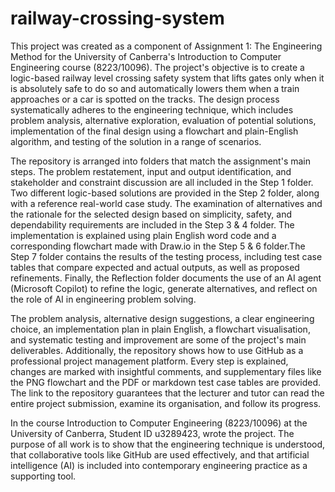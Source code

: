 # railway-crossing-system
This project was created as a component of Assignment 1: The Engineering Method for the University of Canberra's Introduction to Computer Engineering course (8223/10096).  The project's objective is to create a logic-based railway level crossing safety system that lifts gates only when it is absolutely safe to do so and automatically lowers them when a train approaches or a car is spotted on the tracks.  The design process systematically adheres to the engineering technique, which includes problem analysis, alternative exploration, evaluation of potential solutions, implementation of the final design using a flowchart and plain-English algorithm, and testing of the solution in a range of scenarios.

The repository is arranged into folders that match the assignment's main steps.  The problem restatement, input and output identification, and stakeholder and constraint discussion are all included in the Step 1 folder.  Two different logic-based solutions are provided in the Step 2 folder, along with a reference real-world case study.  The examination of alternatives and the rationale for the selected design based on simplicity, safety, and dependability requirements are included in the Step 3 & 4 folder.  The implementation is explained using plain English word code and a corresponding flowchart made with Draw.io in the Step 5 & 6 folder.The Step 7 folder contains the results of the testing process, including test case tables that compare expected and actual outputs, as well as proposed refinements. Finally, the Reflection folder documents the use of an AI agent (Microsoft Copilot) to refine the logic, generate alternatives, and reflect on the role of AI in engineering problem solving.

The problem analysis, alternative design suggestions, a clear engineering choice, an implementation plan in plain English, a flowchart visualisation, and systematic testing and improvement are some of the project's main deliverables.  Additionally, the repository shows how to use GitHub as a professional project management platform.  Every step is explained, changes are marked with insightful comments, and supplementary files like the PNG flowchart and the PDF or markdown test case tables are provided.  The link to the repository guarantees that the lecturer and tutor can read the entire project submission, examine its organisation, and follow its progress.

In the course Introduction to Computer Engineering (8223/10096) at the University of Canberra, Student ID u3289423, wrote the project.  The purpose of all work is to show that the engineering technique is understood, that collaborative tools like GitHub are used effectively, and that artificial intelligence (AI) is included into contemporary engineering practice as a supporting tool.
